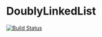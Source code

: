 # DoublyLinkedList
[![Build Status](https://travis-ci.org/x3medima17/DoublyLinkedList.svg?branch=dev)](https://travis-ci.org/x3medima17/DoublyLinkedList)